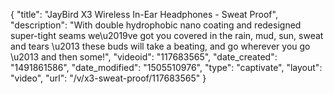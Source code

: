 {
    "title": "JayBird X3 Wireless In-Ear Headphones - Sweat Proof",
    "description": "With double hydrophobic nano coating and redesigned super-tight seams we\u2019ve got you covered in the rain, mud, sun, sweat and tears \u2013 these buds will take a beating, and go wherever you go \u2013 and then some!",
    "videoid": "117683565",
    "date_created": "1491861586",
    "date_modified": "1505510976",
    "type": "captivate",
    "layout": "video",
    "url": "\/v\/x3-sweat-proof\/117683565"
}